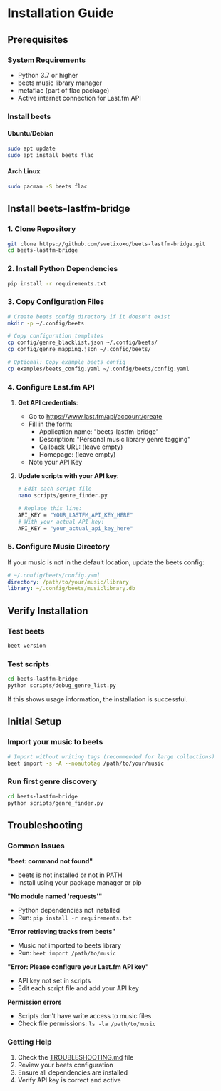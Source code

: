 # Installation Guide

## Prerequisites

### System Requirements
- Python 3.7 or higher
- beets music library manager
- metaflac (part of flac package)
- Active internet connection for Last.fm API

### Install beets

#### Ubuntu/Debian
```bash
sudo apt update
sudo apt install beets flac
```

#### Arch Linux
```bash
sudo pacman -S beets flac
```

## Install beets-lastfm-bridge

### 1. Clone Repository
```bash
git clone https://github.com/svetixoxo/beets-lastfm-bridge.git
cd beets-lastfm-bridge
```

### 2. Install Python Dependencies
```bash
pip install -r requirements.txt
```

### 3. Copy Configuration Files
```bash
# Create beets config directory if it doesn't exist
mkdir -p ~/.config/beets

# Copy configuration templates
cp config/genre_blacklist.json ~/.config/beets/
cp config/genre_mapping.json ~/.config/beets/

# Optional: Copy example beets config
cp examples/beets_config.yaml ~/.config/beets/config.yaml
```

### 4. Configure Last.fm API

1. **Get API credentials**:
   - Go to https://www.last.fm/api/account/create
   - Fill in the form:
     - Application name: "beets-lastfm-bridge"
     - Description: "Personal music library genre tagging"
     - Callback URL: (leave empty)
     - Homepage: (leave empty)
   - Note your API Key

2. **Update scripts with your API key**:
   ```bash
   # Edit each script file
   nano scripts/genre_finder.py
   
   # Replace this line:
   API_KEY = "YOUR_LASTFM_API_KEY_HERE"
   # With your actual API key:
   API_KEY = "your_actual_api_key_here"
   ```

### 5. Configure Music Directory

If your music is not in the default location, update the beets config:

```yaml
# ~/.config/beets/config.yaml
directory: /path/to/your/music/library
library: ~/.config/beets/musiclibrary.db
```

## Verify Installation

### Test beets
```bash
beet version
```

### Test scripts
```bash
cd beets-lastfm-bridge
python scripts/debug_genre_list.py
```

If this shows usage information, the installation is successful.

## Initial Setup

### Import your music to beets
```bash
# Import without writing tags (recommended for large collections)
beet import -s -A --noautotag /path/to/your/music
```

### Run first genre discovery
```bash
cd beets-lastfm-bridge
python scripts/genre_finder.py
```

## Troubleshooting

### Common Issues

**"beet: command not found"**
- beets is not installed or not in PATH
- Install using your package manager or pip

**"No module named 'requests'"**
- Python dependencies not installed
- Run: `pip install -r requirements.txt`

**"Error retrieving tracks from beets"**
- Music not imported to beets library
- Run: `beet import /path/to/music`

**"Error: Please configure your Last.fm API key"**
- API key not set in scripts
- Edit each script file and add your API key

**Permission errors**
- Scripts don't have write access to music files
- Check file permissions: `ls -la /path/to/music`

### Getting Help

1. Check the [TROUBLESHOOTING.md](https://github.com/svetixoxo/beets-lastfm-bridge/blob/main/docs/TROUBLESHOOTING.md) file
2. Review your beets configuration
3. Ensure all dependencies are installed
4. Verify API key is correct and active

